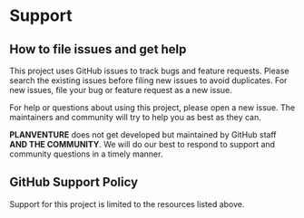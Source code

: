 
# Support 

## How to file issues and get help

This project uses GitHub issues to track bugs and feature requests. Please search the existing issues before filing new issues to avoid duplicates. For new issues, file your bug or feature request as a new issue.

For help or questions about using this project, please open a new issue. The maintainers and community will try to help you as best as they can.

**PLANVENTURE** does not get developed but maintained by GitHub staff **AND THE COMMUNITY**. We will do our best to respond to support and community questions in a timely manner. 


## GitHub Support Policy

Support for this project is limited to the resources listed above.
